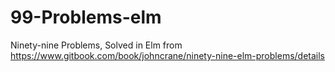 # 99-Problems-elm
Ninety-nine Problems, Solved in Elm from https://www.gitbook.com/book/johncrane/ninety-nine-elm-problems/details
